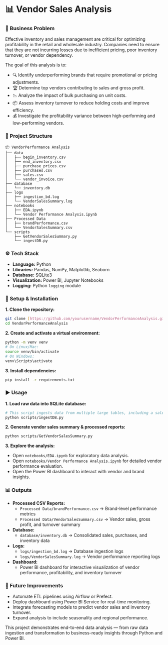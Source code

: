# 📊 Vendor Sales Analysis

### 📌 Business Problem

Effective inventory and sales management are critical for optimizing profitability in the retail and wholesale industry. Companies need to ensure that they are not incurring losses due to inefficient pricing, poor inventory turnover, or vendor dependency.

The goal of this analysis is to:
* 🔍 Identify underperforming brands that require promotional or pricing adjustments.
* 🏆 Determine top vendors contributing to sales and gross profit.
* 📉 Analyze the impact of bulk purchasing on unit costs.
* 📦 Assess inventory turnover to reduce holding costs and improve efficiency.
* 💰 Investigate the profitability variance between high-performing and low-performing vendors.

### 📂 Project Structure

```
📦 VendorPerformance Analysis
├── data
│   ├── begin_inventory.csv
│   ├── end_inventory.csv
│   ├── purchase_prices.csv
│   ├── purchases.csv
│   ├── sales.csv
│   └── vendor_invoice.csv
├── database
│   └── inventory.db
├── logs
│   ├── ingestion_bd.log
│   └── VendorSalesSummary.log
├── notebooks
│   ├── EDA.ipynb
│   └── Vendor Performance Analysis.ipynb
├── Processed Data
│   ├── brandPerformance.csv
│   └── VendorSalesSummary.csv
└── scripts
    ├── GetVendorSalesSummary.py
    └── ingestDB.py
```

### ⚙️ Tech Stack

* **Language:** Python
* **Libraries:** Pandas, NumPy, Matplotlib, Seaborn
* **Database:** SQLite3
* **Visualization:** Power BI, Jupyter Notebooks
* **Logging:** Python `logging` module

### 🚀 Setup & Installation

**1. Clone the repository:**
```bash
git clone [https://github.com/yourusername/VendorPerformanceAnalysis.git](https://github.com/yourusername/VendorPerformanceAnalysis.git)
cd VendorPerformanceAnalysis
```

**2. Create and activate a virtual environment:**
```bash
python -m venv venv
# On Linux/Mac:
source venv/bin/activate
# On Windows:
venv\Scripts\activate
```

**3. Install dependencies:**
```bash
pip install -r requirements.txt
```

### ▶️ Usage

**1. Load raw data into SQLite database:**
```bash
# This script ingests data from multiple large tables, including a sales table with over 14M rows and a purchase table with over 4M rows.
python scripts/ingestDB.py
```

**2. Generate vendor sales summary & processed reports:**
```bash
python scripts/GetVendorSalesSummary.py
```

**3. Explore the analysis:**
* Open `notebooks/EDA.ipynb` for exploratory data analysis.
* Open `notebooks/Vendor Performance Analysis.ipynb` for detailed vendor performance evaluation.
* Open the Power BI dashboard to interact with vendor and brand insights.

### 📊 Outputs

* **Processed CSV Reports:**
    * `Processed Data/brandPerformance.csv` → Brand-level performance metrics
    * `Processed Data/VendorSalesSummary.csv` → Vendor sales, gross profit, and turnover summary
* **Database:**
    * `database/inventory.db` → Consolidated sales, purchases, and inventory data
* **Logs:**
    * `logs/ingestion_bd.log` → Database ingestion logs
    * `logs/VendorSalesSummary.log` → Vendor performance reporting logs
* **Dashboard:**
    * Power BI dashboard for interactive visualization of vendor performance, profitability, and inventory turnover

### 🔮 Future Improvements

* Automate ETL pipelines using Airflow or Prefect.
* Deploy dashboard using Power BI Service for real-time monitoring.
* Integrate forecasting models to predict vendor sales and inventory turnover.
* Expand analysis to include seasonality and regional performance.

This project demonstrates end-to-end data analysis — from raw data ingestion and transformation to business-ready insights through Python and Power BI.
